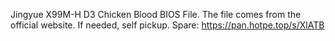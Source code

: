 Jingyue X99M-H D3 Chicken Blood BIOS File.
The file comes from the official website.
If needed, self pickup.
Spare: https://pan.hotpe.top/s/XlATB
